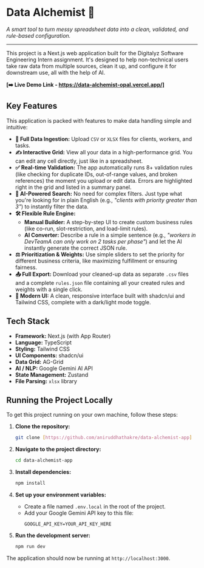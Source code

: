 # Data Alchemist 🚀

_A smart tool to turn messy spreadsheet data into a clean, validated, and rule-based configuration._

---

This project is a Next.js web application built for the Digitalyz Software Engineering Intern assignment. It's designed to help non-technical users take raw data from multiple sources, clean it up, and configure it for downstream use, all with the help of AI.

**[➡️ Live Demo Link - https://data-alchemist-opal.vercel.app/]**

## Key Features

This application is packed with features to make data handling simple and intuitive:

- **📄 Full Data Ingestion:** Upload `CSV` or `XLSX` files for clients, workers, and tasks.
- **✍️ Interactive Grid:** View all your data in a high-performance grid. You can edit any cell directly, just like in a spreadsheet.
- **✅ Real-time Validation:** The app automatically runs 8+ validation rules (like checking for duplicate IDs, out-of-range values, and broken references) the moment you upload or edit data. Errors are highlighted right in the grid and listed in a summary panel.
- **🤖 AI-Powered Search:** No need for complex filters. Just type what you're looking for in plain English (e.g., _"clients with priority greater than 3"_) to instantly filter the data.
- **🛠️ Flexible Rule Engine:**
  - **Manual Builder:** A step-by-step UI to create custom business rules (like co-run, slot-restriction, and load-limit rules).
  - **AI Converter:** Describe a rule in a simple sentence (e.g., _"workers in DevTeamA can only work on 2 tasks per phase"_) and let the AI instantly generate the correct JSON rule.
- **⚖️ Prioritization & Weights:** Use simple sliders to set the priority for different business criteria, like maximizing fulfillment or ensuring fairness.
- **📤 Full Export:** Download your cleaned-up data as separate `.csv` files and a complete `rules.json` file containing all your created rules and weights with a single click.
- **🎨 Modern UI:** A clean, responsive interface built with shadcn/ui and Tailwind CSS, complete with a dark/light mode toggle.

## Tech Stack

- **Framework:** Next.js (with App Router)
- **Language:** TypeScript
- **Styling:** Tailwind CSS
- **UI Components:** shadcn/ui
- **Data Grid:** AG-Grid
- **AI / NLP:** Google Gemini AI API
- **State Management:** Zustand
- **File Parsing:** `xlsx` library

## Running the Project Locally

To get this project running on your own machine, follow these steps:

1.  **Clone the repository:**

    ```bash
    git clone [https://github.com/aniruddhathakre/data-alchemist-app]
    ```

2.  **Navigate to the project directory:**

    ```bash
    cd data-alchemist-app
    ```

3.  **Install dependencies:**

    ```bash
    npm install
    ```

4.  **Set up your environment variables:**

    - Create a file named `.env.local` in the root of the project.
    - Add your Google Gemini API key to this file:
      ```
      GOOGLE_API_KEY=YOUR_API_KEY_HERE
      ```

5.  **Run the development server:**
    ```bash
    npm run dev
    ```

The application should now be running at `http://localhost:3000`.
